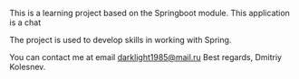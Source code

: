 This is a learning project based on the Springboot module. This application is a chat

The project is used to develop skills in working with Spring.


You can contact me at email darklight1985@mail.ru
Best regards,
Dmitriy Kolesnev.